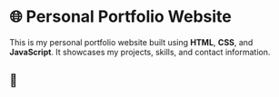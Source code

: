 # 🌐 Personal Portfolio Website

This is my personal portfolio website built using **HTML**, **CSS**, and **JavaScript**. It showcases my projects, skills, and contact information.

## 🚀
